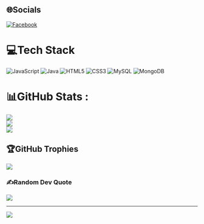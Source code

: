 
## 🌐Socials
[![Facebook](https://img.shields.io/badge/Facebook-%231877F2.svg?logo=Facebook&logoColor=white)](https://facebook.com/Tam.Loreis) 

# 💻Tech Stack
![JavaScript](https://img.shields.io/badge/javascript-%23323330.svg?style=plastic&logo=javascript&logoColor=%23F7DF1E) ![Java](https://img.shields.io/badge/java-%23ED8B00.svg?style=plastic&logo=java&logoColor=white) ![HTML5](https://img.shields.io/badge/html5-%23E34F26.svg?style=plastic&logo=html5&logoColor=white) ![CSS3](https://img.shields.io/badge/css3-%231572B6.svg?style=plastic&logo=css3&logoColor=white)  ![MySQL](https://img.shields.io/badge/mysql-%2300f.svg?style=plastic&logo=mysql&logoColor=white) ![MongoDB](https://img.shields.io/badge/MongoDB-%234ea94b.svg?style=plastic&logo=mongodb&logoColor=white)
# 📊GitHub Stats :
![](https://github-readme-stats.vercel.app/api?username=LoreisLearnCode&theme=radical&hide_border=false&include_all_commits=false&count_private=false)<br/>
![](https://github-readme-streak-stats.herokuapp.com/?user=LoreisLearnCode&theme=radical&hide_border=false)<br/>
![](https://github-readme-stats.vercel.app/api/top-langs/?username=LoreisLearnCode&theme=radical&hide_border=false&include_all_commits=false&count_private=false&layout=compact)

## 🏆GitHub Trophies
![](https://github-trophies.vercel.app/?username=LoreisLearnCode&theme=radical&no-frame=false&no-bg=false&margin-w=4)

### ✍️Random Dev Quote
![](https://quotes-github-readme.vercel.app/api?type=horizontal&theme=radical)


---
[![](https://visitcount.itsvg.in/api?id=LoreisLearnCode&icon=0&color=0)](https://visitcount.itsvg.in)
